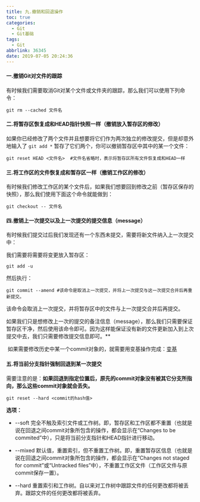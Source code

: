 ```yaml
---
title: 九.撤销和回退操作
toc: true
categories:
  - Git
  - Git基础
tags:
  - Git
abbrlink: 36345
date: 2019-07-05 20:24:36
---
```


#### **一.撤销Git对文件的跟踪**

有时候我们需要取消Git对某个文件或文件夹的跟踪，那么我们可以使用下列命令：

<!--more-->

```shell
git rm --cached 文件名
```

#### **二.将暂存区恢复成和HEAD指针快照一样（撤销放入暂存区的修改）**

​		如果你已经修改了两个文件并且想要将它们作为两次独立的修改提交，但是却意外地输入了 `git add *` 暂存了它们两个，你可以撤销暂存区中其中的某一个文件：

```shell
git reset HEAD <文件名>  #文件名省略时，表示将暂存区所有文件恢复成和HEAD一样
```

#### **三.将工作区的文件恢复成和暂存区一样（撤销工作区的修改）**

​	有时候我们修改工作区的某个文件后，如果我们想要回到修改之前（暂存区保存的快照），那么我们使用下面这个命令就能做到：

```shell
git checkout -- 文件名
```

#### **四.撤销上一次提交以及上一次提交的提交信息（message）**

有时候我们提交过后我们发现还有一个东西未提交，需要将新文件纳入上一次提交中：

我们需要将需要将变更放入暂存区：

```shell
git add -u
```

然后执行：

```shell
git commit --amend #该命令是取消上一次提交，并将上一次提交与这一次提交合并后再重新提交。
```

​	该命令会取消上一次提交，并将暂存区中的文件与上一次提交合并后再提交。

​	 如果我们只是想修改上一次的提交的备注信息（message），那么我们只需要保证暂存区干净，然后使用该命令即可。因为这样能保证没有新的文件更新加入到上次提交中去，我们只需要修改提交信息即可。**

​	如果需要修改历史中某一个commit对象的，就需要用变基操作完成：[变基](_22变基.md)



#### **五.将当前分支指针强制回退到某一次提交**

​	需要注意的是：**如果回退到指定位置后，原先的commit对象没有被其它分支所指向，那么这些commit对象就会丢失。**

```shell
git reset --hard <commit的hash值>
```

 **选项：**

- --soft 	完全不触及索引文件或工作树。即，暂存区和工作区都不重置（也就是说在回退之间commit对象所包含的操作，都会显示在“Changes to be commited”中），只是将当前分支指针和HEAD指针进行移动。

- --mixed  默认值，重置索引，但不重置工作树。即，重置暂存区信息（也就是说在回退之间commit对象所包含的操作，都会显示在“Changes not staged for commit”或“Untracked files”中），不重置工作区文件（工作区文件与原commit保存一置）。

- --hard    重置索引和工作树。自<commit>以来对工作树中跟踪文件的任何更改都将被丢弃。跟踪文件的任何更改都将被丢弃。